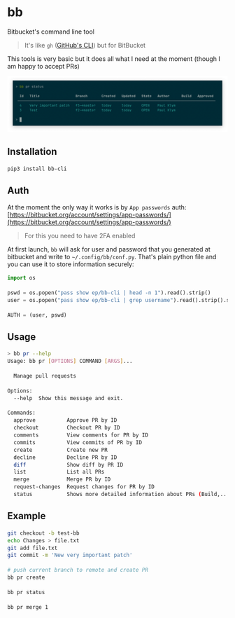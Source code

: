 # bb

Bitbucket's command line tool

> It's like `gh` ([GitHub's CLI](https://github.com/cli/cli)) but for BitBucket

This tools is very basic but it does all what I need at the moment (though I am happy to accept PRs)

![bb screenshot](screenshot.png)

## Installation

```sh
pip3 install bb-cli
```

## Auth

At the moment the only way it works is by `App passwords` auth: [https://bitbucket.org/account/settings/app-passwords/](https://bitbucket.org/account/settings/app-passwords/)

> For this you need to have 2FA enabled

At first launch, `bb` will ask for user and password that you generated at bitbucket and write to `~/.config/bb/conf.py`. That's plain python file and you can use it to store information securely:

```python
import os

pswd = os.popen("pass show ep/bb-cli | head -n 1").read().strip()
user = os.popen("pass show ep/bb-cli | grep username").read().strip().split(" ")[-1]

AUTH = (user, pswd)
```

## Usage

```sh
> bb pr --help
Usage: bb pr [OPTIONS] COMMAND [ARGS]...

  Manage pull requests

Options:
  --help  Show this message and exit.

Commands:
  approve          Approve PR by ID
  checkout         Checkout PR by ID
  comments         View comments for PR by ID
  commits          View commits of PR by ID
  create           Create new PR
  decline          Decline PR by ID
  diff             Show diff by PR ID
  list             List all PRs
  merge            Merge PR by ID
  request-changes  Request changes for PR by ID
  status           Shows more detailed information about PRs (Build,...
```

## Example

```sh
git checkout -b test-bb
echo Changes > file.txt
git add file.txt
git commit -m 'New very important patch'

# push current branch to remote and create PR
bb pr create

bb pr status

bb pr merge 1
```
